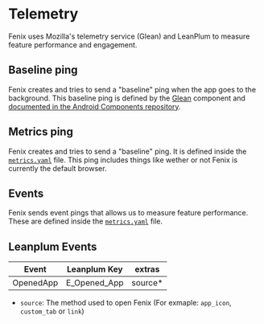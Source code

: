# Telemetry

Fenix uses Mozilla's telemetry service (Glean) and LeanPlum to measure feature performance and engagement.

## Baseline ping

Fenix creates and tries to send a "baseline" ping when the app goes to the background. This baseline ping is defined by the [Glean](https://github.com/mozilla-mobile/android-components/tree/master/components/service/glean) component and [documented in the Android Components repository](https://github.com/mozilla-mobile/android-components/blob/master/components/service/glean/docs/pings/baseline.md).

## Metrics ping

Fenix creates and tries to send a "baseline" ping. It is defined inside the [`metrics.yaml`](https://github.com/mozilla-mobile/fenix/blob/master/app/metrics.yaml) file. This ping includes things like wether or not Fenix is currently the default browser.

## Events

Fenix sends event pings that allows us to measure feature performance. These are defined inside the [`metrics.yaml`](https://github.com/mozilla-mobile/fenix/blob/master/app/metrics.yaml) file.

## Leanplum Events

| Event           |  Leanplum Key | extras                |
|-----------------|---------------|-----------------------|
| OpenedApp       | E_Opened_App  | source*               |

* `source`: The method used to open Fenix (For exmaple: `app_icon`, `custom_tab` or `link`)